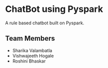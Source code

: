 # ChatBot using Pyspark

A rule based chatbot built on Pyspark. <br>

## Team Members
- Sharika Valambatla <br>
- Vishwajeeth Hogale <br>
- Roshini Bhaskar <br>



